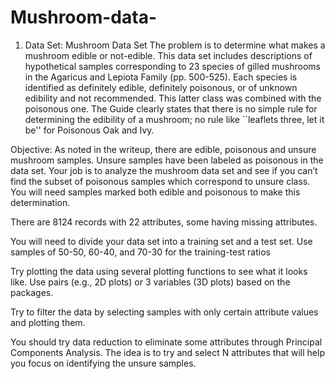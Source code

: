 # Mushroom-data-

1. Data Set: Mushroom Data Set
The problem is to determine what makes a mushroom edible or not-edible. This data set includes descriptions of hypothetical samples corresponding to 23 species of gilled mushrooms in the Agaricus and Lepiota Family (pp. 500-525). Each species is identified as definitely edible, definitely poisonous, or of unknown edibility and not recommended. This latter class was combined with the poisonous one. The Guide clearly states that there is no simple rule for determining the edibility of a mushroom; no rule like ``leaflets three, let it be'' for Poisonous Oak and Ivy.

Objective: As noted in the writeup, there are edible, poisonous and unsure mushroom samples. Unsure samples have been labeled as poisonous in the data set. Your job is to analyze the mushroom data set and see if you can’t find the subset of poisonous samples which correspond to unsure class. You will need samples marked both edible and poisonous to make this determination.

There are 8124 records with 22 attributes, some having missing attributes.

You will need to divide your data set into a training set and a test set. Use samples of 50-50, 60-40, and 70-30 for the training-test ratios

Try plotting the data using several plotting functions to see what it looks like. Use pairs (e.g., 2D plots) or 3 variables (3D plots) based on the packages. 

Try to filter the data by selecting samples with only certain attribute values and plotting them.

You should try data reduction to eliminate some attributes through Principal Components Analysis. The idea is to try and select N attributes that will help you focus on identifying the unsure samples.

